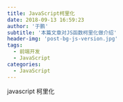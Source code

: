 ```yaml
---
title: JavaScript柯里化
date: 2018-09-13 16:59:23
author: '于鹏'
subtitle: '本篇文章对JS函数柯里化做介绍'
header-img: 'post-bg-js-version.jpg'
tags:
  - 前端开发
  - JavaScript
categories:
  - JavaScript
---
```


javascript 柯里化
